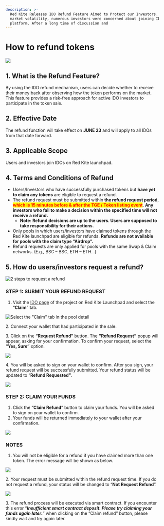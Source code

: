 ```yaml
---
description: >-
  Red Kite Releases IDO Refund Feature Aimed to Protect our Investors. Due to
  market volatility, numerous investors were concerned about joining IDO on our
  platform. After a long time of discussion and
---
```


# How to refund tokens

![](https://lh6.googleusercontent.com/u-Kvfhfao1VNiLNgkSls87F3aT0z79o3bqPUeRwXd-plbcyeJSZruzn\_0LZ65UpQ9qSKjWizYjsR6vQbiwuO1cxShbbvRFeuraUUvFzm6ITkr0CRbQnETER3xU91ayJ5PVR4nXd4icUUPhhjXg)

## 1. **What is the Refund Feature?**&#x20;

By using the IDO refund mechanism, users can decide whether to receive their money back after observing how the token performs on the market. This feature provides a risk-free approach for active IDO investors to participate in the token sale.

## 2. Effective Date

The refund function will take effect on **JUNE 23** and will apply to all IDOs from that date forward.

## 3. Applicable Scope

Users and investors join IDOs on Red Kite launchpad.

## 4. Terms and Conditions of Refund

* Users/Investors who have successfully purchased tokens but **have yet to claim any tokens** are eligible to request a refund.&#x20;
* The refund request must be submitted within **the refund request period**, <mark style="color:red;">**which is 15 minutes before & after the TGE / Token listing event**</mark>. **Any investors who fail to make a decision within the specified time will not receive a refund.**&#x20;
  * **Note: Refund decisions are up to the users. Users are supposed to take responsibility for their actions.**
* Only pools in which users/investors have claimed tokens through the Red Kite launchpad are eligible for refunds. **Refunds are not available for pools with the claim type “Airdrop”.**&#x20;
* Refund requests are only applied for pools with the same Swap & Claim networks. (E.g., BSC – BSC, ETH – ETH…)

## 5. **How do users/investors request a refund?**

![2 steps to request a refund](https://lh6.googleusercontent.com/Ud5AeWhlYGktbhVDgcd84mg7RKQ9FFwnGHYofddADfWrWgQYocnzV31hRBO0aJVe4ktEYLqyfKO-3RiQHguZHNwqV2c1xMlrstPgnGVMgNBG3kKj0BXXNp7fCcUItaicbaF6UUZpjnizpfuk4A)

### **STEP 1: SUBMIT YOUR REFUND REQUEST**&#x20;

1. Visit the [IDO page](https://redkite.polkafoundry.com/#/dashboard) of the project on Red Kite Launchpad and select the “**Claim**” tab.

![Select the "Claim" tab in the pool detail](https://lh6.googleusercontent.com/lp5PmPvbHOBsWZWLSzsc1u10sQFtAEpLWJjoDEhgfQQdQCOfhNFjAXgNMufJr-wVYfVzunle4QfwEN7JMmior5SHAZCPIw1wyfRBOeRvIv7dHZ54KP2FGgoWOdSsKCRP3ediV7nshezuThQtKg)

2\. Connect your wallet that had participated in the sale.&#x20;

3\. Click on the **“Request Refund”** button. The **“Refund Request”** popup will appear, asking for your confirmation. To confirm your request, select the **“Yes, Sure”** option.

![](https://lh3.googleusercontent.com/Sw9LGe9Dz-DhSMku7L7JBZVKoxZYMBApiqaxmHgBN8trmqrMNq5FOhKvnzo1JXSKfsnDAg4zDA497NMW3NsreGZ1gnXSfewlGN3pAWI1EJyFIY4766SsGzOu3hh0h499Sz\_2z2Va02b2MIjq5Q)

4\. You will be asked to sign on your wallet to confirm. After you sign, your refund request will be successfully submitted. Your refund status will be updated to “**Refund Requested”**.

![](https://lh3.googleusercontent.com/aSesLxNsOO5J1lEg8DrTTGwT6H4wlJVu0wyMB-FSTNWPRH9VnVDsnDxChe3iTFYnL4Y2Ii7pewRP42badyTvdtoU6y3Odk\_WN316Vo5XpOEyjLQIq7J-VfxMU8zb1\_0UytSG2Hmo3JyG-NwsEQ)

### **STEP 2: CLAIM YOUR FUNDS**

1. Click the “**Claim Refund**” button to claim your funds. You will be asked to sign on your wallet to confirm.&#x20;
2. Your funds will be returned immediately to your wallet after your confirmation.

![](https://lh4.googleusercontent.com/tfbBpw680bzkHIT9CPJ-Pq6YbFYCAuhbb9prYMBBDsH7J1FRMGMSAE2oGETVwxrLv8uKVg6eeftdhHTxBbyko8dx6Dt5n5MvvKWe5vW-kMVbQElpEks6fvsqaJsPigZCp1LIBsSJqcQHH9xeaA)

### **NOTES**

1. You will not be eligible for a refund if you have claimed more than one token. The error message will be shown as below.

![](https://lh6.googleusercontent.com/LabdZ9Nx3vmd3Be-9Tm1w5EVBHykH3gyVN1c-VIUaau6ML63i6ldYcOiNjiQCrbAf75TtsIi4IMw-Nxsp07BgmdJ1VY\_LRSbDdh6Dv1MqaoIG-xyHyboQzqVEiC32sB1DS6adns4q7sFSU6S0A)

2\. Your request must be submitted within the refund request time. If you do not request a refund, your status will be changed to “**Not Request Refund**”.

![](https://lh5.googleusercontent.com/masKMn97DhQhPnTgqmi4oCWt-5cV2gHYMDoehCJqkBZo\_1YpjKmgs4e-M4vnvGS34XYP-VztdEgmMDjxc\_OXJTz3Y13FouMui-B-pXlhtSqbr\_gQuSRMIhozhFEn8YTvW4zH15BQGoI0f4GUrQ)

3\. The refund process will be executed via smart contract. If you encounter this error “_**Insufficient smart contract deposit. Please try claiming your funds again later**_**.**” when clicking on the “Claim refund” button, please kindly wait and try again later.&#x20;
